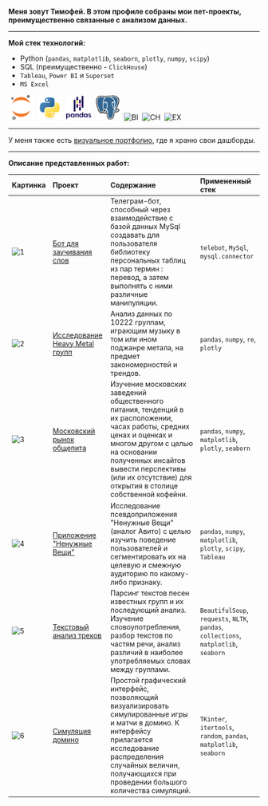 <b>Меня зовут Тимофей. В этом профиле собраны мои пет-проекты, преимущественно связанные с анализом данных.</b>

---

<b>Мой стек технологий:</b>

- Python (`pandas`, `matplotlib`, `seaborn`, `plotly`, `numpy`, `scipy`)
- SQL (преимущественно - `ClickHouse`)
- `Tableau`, `Power BI` и `Superset`
- `MS Excel`

<div>
  <img src="https://raw.githubusercontent.com/devicons/devicon/1119b9f84c0290e0f0b38982099a2bd027a48bf1/icons/jupyter/jupyter-original.svg" title="JN" alt="JN" width="50" height="50"/>&nbsp;
    <img src="https://raw.githubusercontent.com/devicons/devicon/1119b9f84c0290e0f0b38982099a2bd027a48bf1/icons/python/python-original.svg" title="PD" alt="PD" width="50" height="50"/>&nbsp;
  <img src="https://raw.githubusercontent.com/devicons/devicon/1119b9f84c0290e0f0b38982099a2bd027a48bf1/icons/pandas/pandas-original-wordmark.svg" title="PD" alt="PD" width="50" height="50"/>&nbsp; 
  <img src="https://raw.githubusercontent.com/devicons/devicon/1119b9f84c0290e0f0b38982099a2bd027a48bf1/icons/postgresql/postgresql-original.svg" title="PGS" alt="PGS" width="50" height="50"/>&nbsp;
    <img src="https://upload.wikimedia.org/wikipedia/commons/thumb/c/cf/New_Power_BI_Logo.svg/630px-New_Power_BI_Logo.svg.png" title="BI" alt="BI" width="50" height="50"/>&nbsp;
  <img src="https://assets.streamlinehq.com/image/private/w_300,h_300,ar_1/f_auto/v1/icons/logos/clickhouse-imj6q65skkv08py7qqt5.png/clickhouse-j9tjxvlu1jbtx3pxmah7i.png?_a=DATAg1AAZAA0" title="Clickhouse" alt="CH" width="70" height="50"/>&nbsp;  
  <img src="https://assets.streamlinehq.com/image/private/w_300,h_300,ar_1/f_auto/v1/icons/1/apache-superset-icon-cyc19fiufldpekdt6c7jg.png/apache-superset-icon-80ygkwbe76iyhvftejjahm.png?_a=DATAg1AAZAA0" title="SS" alt="EX" width="50" height="50"/>&nbsp;  
</div>

---

У меня также есть [визуальное портфолио](http://visual-collection.tilda.ws), где я храню свои дашборды.

---

**Описание представленных работ:**

| Картинка | Проект | Содержание | Примененный стек |
| :---------------------- | :---------------------- | :---------------------- | :---------------------- |
| <img src="https://pngicon.ru/file/uploads/telegram-128x128.png" title="1" alt="1" width="60" height="60"/> | [Бот для заучивания слов](https://github.com/Wishmas/Memory-Jar-the-telegram-bot) | Телеграм-бот, способный через взаимодействие с базой данных MySql создавать для пользователя библиотеку персональных таблиц из пар термин : перевод, а затем выполнять с ними различные манипуляции. | `telebot`, `MySql`, `mysql.connector` |
| <img src="https://pngicon.ru/file/uploads/111H-128x128.png" title="2" alt="2" width="60" height="60"/> | [Исследование Heavy Metal групп](https://github.com/Wishmas/Revealing-data-about-heavy-metal-) | Анализ данных по 10222 группам, играющим музыку в том или ином поджанре метала, на предмет закономерностей и трендов. | `pandas`, `numpy`, `re`, `plotly` |
| <img src="https://emojis.wiki/emoji-pics/google/hot-beverage-google.png" title="3" alt="3" width="60" height="60"/> | [Московский рынок общепита](https://github.com/Wishmas/Analysis-of-the-Moscow-catering-market) | Изучение московских заведений общественного питания, тенденций в их расположении, часах работы, средних ценах и оценках и многом другом с целью на основании полученных инсайтов вывести перспективы (или их отсутствие) для открытия в столице собственной кофейни. | `pandas`, `numpy`, `matplotlib`, `plotly`, `seaborn` |
| <img src="https://pngicon.ru/file/uploads/rubashka.png" title="4" alt="4" width="60" height="60"/> | [Приложение "Ненужные Вещи"](https://github.com/Wishmas/Unnecessary-Things-the-application-analysis) | Исследование псевдоприложения "Ненужные Вещи" (аналог Авито) с целью изучить поведение пользователей и сегментировать их на целевую и смежную аудиторию по какому-либо признаку. | `pandas`, `numpy`, `matplotlib`, `plotly`, `scipy`, `Tableau` |
| <img src="https://pngicon.ru/file/uploads/poisk.png" title="5" alt="5" width="60" height="60"/> | [Текстовый анализ треков](https://github.com/Wishmas/Text-analysis-of-metal-songs) | Парсинг текстов песен известных групп и их последующий анализ. Изучение словоупотребления, разбор текстов по частям речи, анализ различий в наиболее употребляемых словах между группами. | `BeautifulSoup`, `requests`, `NLTK`, `pandas`, `collections`, `matplotlib`, `seaborn`| 
| <img src="http://pngimg.com/uploads/dominoes/small/dominoes_PNG72.png" title="6" alt="6" width="60" height="60"/> | [Симуляция домино](https://github.com/Wishmas/Domino-Simulation) | Простой графический интерфейс, позволяющий визуализировать симулированные игры и матчи в домино. К интерфейсу прилагается исследование распределения случайных величин, получающихся при проведении большого количества симуляций. | `TKinter`, `itertools`, `random`, `pandas`, `matplotlib`, `seaborn`| 
